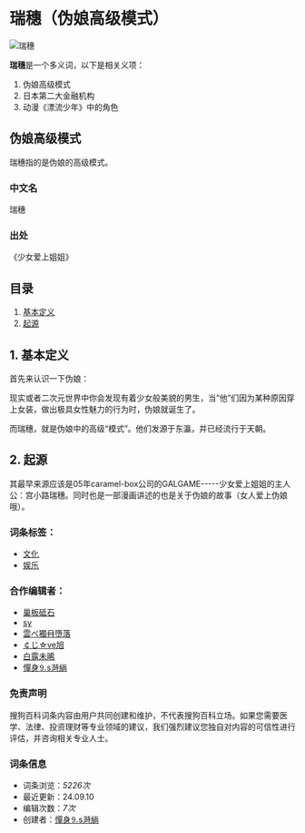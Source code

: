 # 瑞穗（伪娘高级模式）

![瑞穗](https://pic.baike.soso.com/ugc/baikepic2/0/20240910075730-1141466173_jpeg_160_183_7414.jpg)

**瑞穗**是一个多义词，以下是相关义项：

1. 伪娘高级模式
2. 日本第二大金融机构
3. 动漫《漂流少年》中的角色

## 伪娘高级模式

瑞穗指的是伪娘的高级模式。

### 中文名

瑞穗

### 出处

《少女爱上姐姐》

## 目录

1. [基本定义](#para1)
2. [起源](#para2)

## 1. 基本定义

首先来认识一下伪娘：

现实或者二次元世界中你会发现有着少女般美貌的男生，当“他”们因为某种原因穿上女装，做出极具女性魅力的行为时，伪娘就诞生了。

而瑞穗，就是伪娘中的高级“模式”。他们发源于东瀛，并已经流行于天朝。

## 2. 起源

其最早来源应该是05年caramel-box公司的GALGAME-----少女爱上姐姐的主人公：宫小路瑞穗。同时也是一部漫画讲述的也是关于伪娘的故事（女人爱上伪娘哦）。

### 词条标签：

- [文化](//Search.e?sp=S文化&sp=1&ch=ch.bk.tags)
- [娱乐](//Search.e?sp=S娱乐&sp=1&ch=ch.bk.tags)

### 合作编辑者：

- [巢板砥石](//usercenter/home.v?uid=u_51f0fef875b13edca73c595bf760c254)
- [sy](//usercenter/home.v?uid=u_38c153c06ad0c45dd9f52ec957a015c6)
- [雲べ獨冄墮落](//usercenter/home.v?uid=u_a50a97956c2fcc4a4308406c023c6a5d)
- [￠じ☆ve旭](//usercenter/home.v?uid=u_f40d8e89cf829c5229e91a012c95777c)
- [白露未晞](//usercenter/home.v?uid=u_b899318e2fdd0e265119fdffef8f7b84)
- [憚身⒐s溡緔](//usercenter/home.v?uid=u_7a30e8ca5805b4deb0b44a932710bb0b)

### 免责声明

搜狗百科词条内容由用户共同创建和维护，不代表搜狗百科立场。如果您需要医学、法律、投资理财等专业领域的建议，我们强烈建议您独自对内容的可信性进行评估，并咨询相关专业人士。

### 词条信息

- 词条浏览：_5226次_
- 最近更新：24.09.10
- 编辑次数：_7次_
- 创建者：[憚身⒐s溡緔](//usercenter/home.v?uid=u_7a30e8ca5805b4deb0b44a932710bb0b)